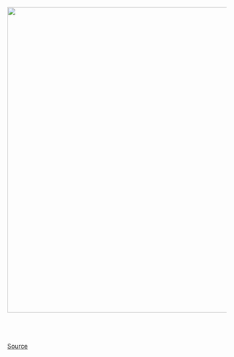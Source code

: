 <img src='https://cdn.vox-cdn.com/thumbor/IDyYSG-bXnJKP8hwu2QNAV0QH1A=/0x0:2040x1360/1200x800/filters:focal(857x517:1183x843)/cdn.vox-cdn.com/uploads/chorus_image/image/66703359/bking_200306_3928_0015.0.jpg' width='700px' /><br/>
<br/><br/><br/><br/>
<a href='https://www.theverge.com/2020/4/24/21234668/samsung-google-ubreakifix-free-phone-repairs-healthcare-first-responder-galaxy-pixel'> Source <a/>